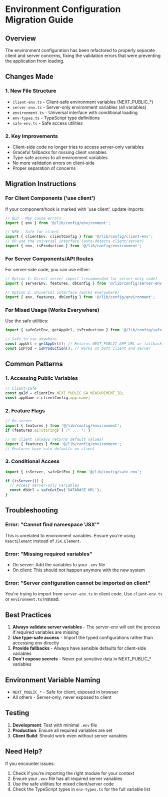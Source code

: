 # Environment Configuration Migration Guide

## Overview
The environment configuration has been refactored to properly separate client and server concerns, fixing the validation errors that were preventing the application from loading.

## Changes Made

### 1. New File Structure
- `client-env.ts` - Client-safe environment variables (NEXT_PUBLIC_*)
- `server-env.ts` - Server-only environment variables (all variables)
- `environment.ts` - Universal interface with conditional loading
- `env-types.ts` - TypeScript type definitions
- `safe-env.ts` - Safe access utilities

### 2. Key Improvements
- Client-side code no longer tries to access server-only variables
- Graceful fallbacks for missing client variables
- Type-safe access to all environment variables
- No more validation errors on client-side
- Proper separation of concerns

## Migration Instructions

### For Client Components ('use client')

If your component/hook is marked with 'use client', update imports:

```typescript
// OLD - May cause errors
import { env } from '@/lib/config/environment';

// NEW - Safe for client
import { clientEnv, clientConfig } from '@/lib/config/client-env';
// OR use the universal interface (auto-detects client/server)
import { env, isProduction } from '@/lib/config/environment';
```

### For Server Components/API Routes

For server-side code, you can use either:

```typescript
// Option 1: Direct server import (recommended for server-only code)
import { serverEnv, features, dbConfig } from '@/lib/config/server-env';

// Option 2: Universal interface (works everywhere)
import { env, features, dbConfig } from '@/lib/config/environment';
```

### For Mixed Usage (Works Everywhere)

Use the safe utilities:

```typescript
import { safeGetEnv, getAppUrl, isProduction } from '@/lib/config/safe-env';

// Safe to use anywhere
const appUrl = getAppUrl(); // Returns NEXT_PUBLIC_APP_URL or fallback
const isProd = isProduction(); // Works on both client and server
```

## Common Patterns

### 1. Accessing Public Variables
```typescript
// Client-safe
const gaId = clientEnv.NEXT_PUBLIC_GA_MEASUREMENT_ID;
const appName = clientConfig.app.name;
```

### 2. Feature Flags
```typescript
// On server
import { features } from '@/lib/config/environment';
if (features.aiTutoring) { /* ... */ }

// On client (always returns default values)
import { features } from '@/lib/config/environment';
// Features have safe defaults on client
```

### 3. Conditional Access
```typescript
import { isServer, safeGetEnv } from '@/lib/config/safe-env';

if (isServer()) {
  // Access server-only variables
  const dbUrl = safeGetEnv('DATABASE_URL');
}
```

## Troubleshooting

### Error: "Cannot find namespace 'JSX'"
This is unrelated to environment variables. Ensure you're using `ReactElement` instead of `JSX.Element`.

### Error: "Missing required variables"
- On server: Add the variables to your `.env` file
- On client: This should not happen anymore with the new system

### Error: "Server configuration cannot be imported on client"
You're trying to import from `server-env.ts` in client code. Use `client-env.ts` or `environment.ts` instead.

## Best Practices

1. **Always validate server variables** - The server-env will exit the process if required variables are missing
2. **Use type-safe access** - Import the typed configurations rather than accessing env directly
3. **Provide fallbacks** - Always have sensible defaults for client-side variables
4. **Don't expose secrets** - Never put sensitive data in NEXT_PUBLIC_* variables

## Environment Variable Naming

- `NEXT_PUBLIC_*` - Safe for client, exposed in browser
- All others - Server-only, never exposed to client

## Testing

1. **Development**: Test with minimal `.env` file
2. **Production**: Ensure all required variables are set
3. **Client Build**: Should work even without server variables

## Need Help?

If you encounter issues:
1. Check if you're importing the right module for your context
2. Ensure your `.env` file has all required server variables
3. Use the safe utilities for mixed client/server code
4. Check the TypeScript types in `env-types.ts` for the full variable list
